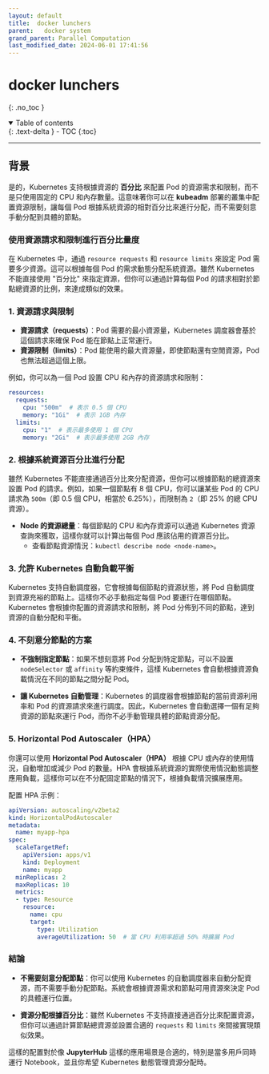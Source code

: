 ```yaml
---
layout: default
title:  docker lunchers
parent:   docker system
grand_parent: Parallel Computation
last_modified_date: 2024-06-01 17:41:56
---
```

# docker lunchers
{: .no_toc }

<details open markdown="block">
  <summary>
    Table of contents
  </summary>
  {: .text-delta }
- TOC
{:toc}
</details>

---

## 背景



是的，Kubernetes 支持根據資源的 **百分比** 來配置 Pod 的資源需求和限制，而不是只使用固定的 CPU 和內存數量。這意味著你可以在 **kubeadm** 部署的叢集中配置資源限制，讓每個 Pod 根據系統資源的相對百分比來進行分配，而不需要刻意手動分配到具體的節點。

### 使用資源請求和限制進行百分比量度

在 Kubernetes 中，通過 `resource requests` 和 `resource limits` 來設定 Pod 需要多少資源。這可以根據每個 Pod 的需求動態分配系統資源。雖然 Kubernetes 不能直接使用 "百分比" 來指定資源，但你可以通過計算每個 Pod 的請求相對於節點總資源的比例，來達成類似的效果。

### 1. **資源請求與限制**

- **資源請求（requests）**：Pod 需要的最小資源量，Kubernetes 調度器會基於這個請求來確保 Pod 能在節點上正常運行。
- **資源限制（limits）**：Pod 能使用的最大資源量，即使節點還有空閒資源，Pod 也無法超過這個上限。

例如，你可以為一個 Pod 設置 CPU 和內存的資源請求和限制：

```yaml
resources:
  requests:
    cpu: "500m"  # 表示 0.5 個 CPU
    memory: "1Gi"  # 表示 1GB 內存
  limits:
    cpu: "1"  # 表示最多使用 1 個 CPU
    memory: "2Gi"  # 表示最多使用 2GB 內存
```

### 2. **根據系統資源百分比進行分配**

雖然 Kubernetes 不能直接通過百分比來分配資源，但你可以根據節點的總資源來設置 Pod 的請求。例如，如果一個節點有 8 個 CPU，你可以讓某些 Pod 的 CPU 請求為 `500m`（即 0.5 個 CPU，相當於 6.25%），而限制為 `2`（即 25% 的總 CPU 資源）。

- **Node 的資源總量**：每個節點的 CPU 和內存資源可以通過 Kubernetes 資源查詢來獲取，這樣你就可以計算出每個 Pod 應該佔用的資源百分比。
  - 查看節點資源情況：`kubectl describe node <node-name>`。
  
### 3. **允許 Kubernetes 自動負載平衡**

Kubernetes 支持自動調度器，它會根據每個節點的資源狀態，將 Pod 自動調度到資源充裕的節點上。這樣你不必手動指定每個 Pod 要運行在哪個節點。Kubernetes 會根據你配置的資源請求和限制，將 Pod 分佈到不同的節點，達到資源的自動分配和平衡。

### 4. **不刻意分節點的方案**

- **不強制指定節點**：如果不想刻意將 Pod 分配到特定節點，可以不設置 `nodeSelector` 或 `affinity` 等約束條件，這樣 Kubernetes 會自動根據資源負載情況在不同的節點之間分配 Pod。
  
- **讓 Kubernetes 自動管理**：Kubernetes 的調度器會根據節點的當前資源利用率和 Pod 的資源請求來進行調度。因此，Kubernetes 會自動選擇一個有足夠資源的節點來運行 Pod，而你不必手動管理具體的節點資源分配。

### 5. **Horizontal Pod Autoscaler（HPA）**

你還可以使用 **Horizontal Pod Autoscaler（HPA）** 根據 CPU 或內存的使用情況，自動增加或減少 Pod 的數量。HPA 會根據系統資源的實際使用情況動態調整應用負載，這樣你可以在不分配固定節點的情況下，根據負載情況擴展應用。

配置 HPA 示例：

```yaml
apiVersion: autoscaling/v2beta2
kind: HorizontalPodAutoscaler
metadata:
  name: myapp-hpa
spec:
  scaleTargetRef:
    apiVersion: apps/v1
    kind: Deployment
    name: myapp
  minReplicas: 2
  maxReplicas: 10
  metrics:
  - type: Resource
    resource:
      name: cpu
      target:
        type: Utilization
        averageUtilization: 50  # 當 CPU 利用率超過 50% 時擴展 Pod
```

### 結論

- **不需要刻意分配節點**：你可以使用 Kubernetes 的自動調度器來自動分配資源，而不需要手動分配節點。系統會根據資源需求和節點可用資源來決定 Pod 的具體運行位置。
  
- **資源分配根據百分比**：雖然 Kubernetes 不支持直接通過百分比來配置資源，但你可以通過計算節點總資源並設置合適的 `requests` 和 `limits` 來間接實現類似效果。

這樣的配置對於像 **JupyterHub** 這樣的應用場景是合適的，特別是當多用戶同時運行 Notebook，並且你希望 Kubernetes 動態管理資源分配時。
